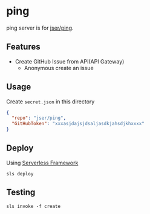# ping

ping server is for [jser/ping](https://github.com/jser/ping "jser/ping: ping! your issus").

## Features

- Create GitHub Issue from API(API Gateway)
    - Anonymous create an issue

## Usage

Create `secret.json` in this directory

```json
{
  "repo": "jser/ping",
  "GitHubToken": "xxxasjdajsjdsaljasdkjahsdjkhxxxx"
}
```

## Deploy

Using [Serverless Framework](https://serverless.com/ "Serverless Framework")

    sls deploy

## Testing

    sls invoke -f create